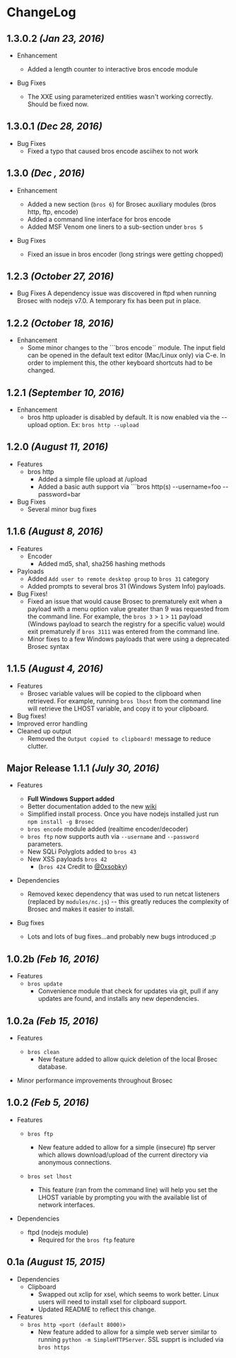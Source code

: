 # ChangeLog

## 1.3.0.2 _(Jan 23, 2016)_

- Enhancement
  - Added a length counter to interactive bros encode module

- Bug Fixes
  - The XXE using parameterized entities wasn't working correctly. Should be fixed now.

## 1.3.0.1 _(Dec 28, 2016)_

- Bug Fixes
  - Fixed a typo that caused bros encode asciihex to not work

## 1.3.0 _(Dec , 2016)_

- Enhancement
  - Added a new section (```bros 6```) for Brosec auxiliary modules (bros http, ftp, encode)
  - Added a command line interface for bros encode
  - Added MSF Venom one liners to a sub-section under ```bros 5```

- Bug Fixes
  - Fixed an issue in bros encoder (long strings were getting chopped) 

## 1.2.3 _(October 27, 2016)_

- Bug Fixes
  A dependency issue was discovered in ftpd when running Brosec with nodejs v7.0. A temporary fix has been put in place.

## 1.2.2 _(October 18, 2016)_
- Enhancement
  - Some minor changes to the ```bros encode`` module. The input field can be opened in the default text editor (Mac/Linux only) via C-e. In order to implement this, the other keyboard shortcuts had to be changed.

## 1.2.1 _(September 10, 2016)_

- Enhancement
  - bros http uploader is disabled by default. It is now enabled via the --upload option. Ex: ```bros http --upload```

## 1.2.0 _(August 11, 2016)_
- Features
  - bros http
    - Added a simple file upload at /upload
    - Added a basic auth support via ```bros http(s) --username=foo --password=bar
- Bug Fixes
  - Several minor bug fixes

## 1.1.6 _(August 8, 2016)_
- Features
  - Encoder
    - Added md5, sha1, sha256 hashing methods
- Payloads
  - Added ```Add user to remote desktop group``` to ```bros 31``` category
  - Added prompts to several bros 31 (Windows System Info) payloads.
- Bug Fixes!
  - Fixed an issue that would cause Brosec to prematurely exit when a payload with a menu option value greater than 9 was requested from the command line. For example, the <code>bros 3</code>  > <code>1</code> > <code>11</code>  payload (Windows payload to search the registry for a specific value) would exit prematurely if <code>bros 3111</code> was entered from the command line.
  - Minor fixes to a few Windows payloads that were using a deprecated Brosec syntax

## 1.1.5 _(August 4, 2016)_
- Features
  - Brosec variable values will be copied to the clipboard when retrieved. For example, running ```bros lhost``` from the command line will retrieve the LHOST variable, and copy it to your clipboard.
- Bug fixes!
- Improved error handling
- Cleaned up output
  - Removed the ```Output copied to clipboard!``` message to reduce clutter.

## Major Release 1.1.1 _(July 30, 2016)_

- Features
  - <strong>Full Windows Support added</strong>
  - Better documentation added to the new  [wiki](https://github.com/gabemarshall/Brosec/wiki)
  - Simplified install process. Once you have nodejs installed just run ```npm install -g Brosec```
  - ```bros encode``` module added (realtime encoder/decoder)
  - ```bros ftp``` now supports auth via ```--username``` and ```--password``` parameters.
  - New SQLi Polyglots added to ```bros 43```
  - New XSS payloads ```bros 42```
    - (```bros 424``` Credit to [@0xsobky](https://github.com/0xsobky/HackVault/wiki/Unleashing-an-Ultimate-XSS-Polyglot))
- Dependencies
  - Removed kexec dependency that was used to run netcat listeners (replaced by ```modules/nc.js```) -- this greatly reduces the complexity of Brosec and makes it easier to install.


- Bug fixes
  - Lots and lots of bug fixes...and probably new bugs introduced ;p

## 1.0.2b _(Feb 16, 2016)_

- Features
    - `bros update`
        - Convenience module that check for updates via git, pull if any updates are found, and installs any new dependencies.


## 1.0.2a _(Feb 15, 2016)_

- Features
    - `bros clean`
        - New feature added to allow quick deletion of the local Brosec database.

- Minor performance improvements throughout Brosec

## 1.0.2 _(Feb 5, 2016)_

- Features
    - `bros ftp`
        - New feature added to allow for a simple (insecure) ftp server which allows download/upload of the current directory via anonymous connections.

    - `bros set lhost`
    	- This feature (ran from the command line) will help you set the LHOST variable by prompting you with the available list of network interfaces.

- Dependencies
    - ftpd (nodejs module)
        - Required for the `bros ftp` feature


## 0.1a _(August 15, 2015)_

- Dependencies
    - Clipboard
        - Swapped out xclip for xsel, which seems to work better. Linux users will need to install xsel for clipboard support.
        - Updated README to reflect this change.
- Features
    - `bros http <port (default 8000)>`
        - New feature added to allow for a simple web server similar to running `python -m SimpleHTTPServer`. SSL supprt is included via `bros https`
